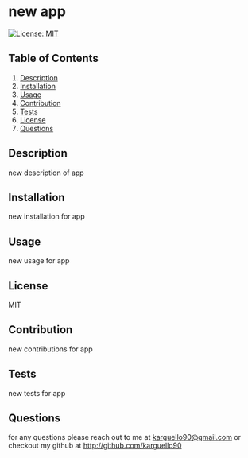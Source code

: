 # new app
 [![License: MIT](https://img.shields.io/badge/License-MIT-yellow.svg)](https://opensource.org/licenses/MIT)
 ## Table of Contents
1. [Description](#description)
2. [Installation](#installation)
3. [Usage](#usage)
4. [Contribution](#contribution)
5. [Tests](#tests)
6. [License](#license)
7. [Questions](#questions)

## Description
new description of app 

## Installation
new installation for app

## Usage
new usage for app

## License
MIT

## Contribution
new contributions for app

## Tests
new tests for app

## Questions
for any questions please reach out to me at karguello90@gmail.com
or checkout my github at http://github.com/karguello90

